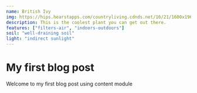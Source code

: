 ```yaml
---
name: British Ivy
img: https://hips.hearstapps.com/countryliving.cdnds.net/16/21/1600x1968/gallery-1464186425-daisy.jpg?resize=768:*
description: This is the coolest plant you can get out there.
features: ["filters-air", "indoors-outdoors"]
soil: "well-draining soil"
light: "indirect sunlight"
---
```


# My first blog post

Welcome to my first blog post using content module
